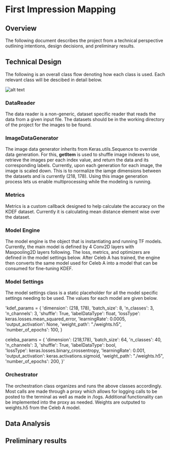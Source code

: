 # First Impression Mapping

## Overview

The following document describes the project from a technical perspective outlining intentions, design decisions, and preliminary results. 

## Technical Design

The following is an overall class flow denoting how each class is used. Each relevant class will be descibed in detail below. 

![alt text](https://github.com/codyworsnop/Deep_Learning/tree/master/first_impressions_mapping/documentation/ClassOverview.png)

### DataReader

The data reader is a non-generic, dataset specific reader that reads the data from a given input file. The datasets should be in the working directory of the project for the images to be found. 

### ImageDataGenerator

The image data generator inherits from Keras.utils.Sequence to override data generation. For this, __getItem__ is used to shuffle image indexes to use, retrieve the images per each index value, and return the 
data and its corresponding labels. Currently, upon each generation for each image, the image is scaled down. This is to normalize the iamge dimensions between the datasets and is currently (218, 178). Using this image generation process lets us enable multiprocessing while the modeling is running. 

### Metrics

Metrics is a custom callback designed to help calculate the accuracy on the KDEF dataset. Currently it is calculating mean distance element wise over the dataset. 

### Model Engine

The model engine is the object that is instantiating and running TF models. Currently, the main model is defined by 4 Conv2D layers with Maxpooling2D layers following. The loss, metrics, and optimizers are defined in the model settings below. After Celeb A has trained, the engine then converts the same model used for Celeb A into a model that can be consumed for fine-tuning KDEF. 

### Model Settings

The model settings class is a static placeholder for all the model specific settings needing to be used. The values for each model are given below. 

'kdef_params = { 
                'dimension': (218, 178),
                'batch_size': 8, 
                'n_classes': 3,
                'n_channels': 3,
                'shuffle': True,
                'labelDataType': float,
                'lossType': keras.losses.mean_squared_error,
                'learningRate': 0.0005, 
                'output_activation': None,
                'weight_path': "./weights.h5",
                'number_of_epochs': 100,
                }

celeba_params = { 
                    'dimension': (218,178),
                    'batch_size': 64, 
                    'n_classes': 40,
                    'n_channels': 3,
                    'shuffle': True,
                    'labelDataType': bool,    
                    'lossType': keras.losses.binary_crossentropy,
                    'learningRate': 0.001, 
                    'output_activation': keras.activations.sigmoid,
                    'weight_path': "./weights.h5",
                    'number_of_epochs': 200,
                }'
                

### Orchestrator

The orchestration class organizes and runs the above classes accordingly. Most calls are made through a proxy which allows for logging calls to be posted to the terminal as well as made in /logs. Additional functionality can be implemented into the proxy as needed. Weights are outputed to weights.h5 from the Celeb A model. 

## Data Analysis 



## Preliminary results